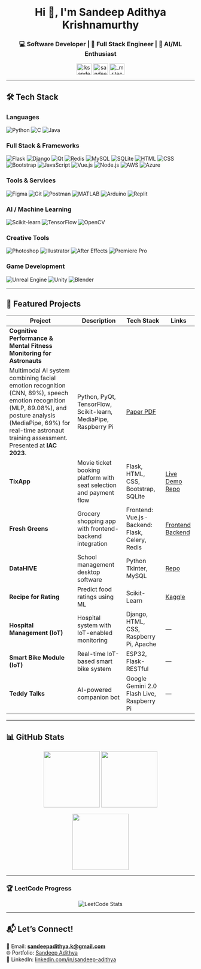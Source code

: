 <h1 align="center">Hi 👋, I'm Sandeep Adithya Krishnamurthy</h1>
<h3 align="center">💻 Software Developer | 🚀 Full Stack Engineer | 🤖 AI/ML Enthusiast</h3>

<p align="center">
<a href="https://twitter.com/ksandeepadithya" target="blank"><img align="center" src="https://skillicons.dev/icons?i=twitter" alt="ksandeepadithya" height="30" width="40" /></a>
<a href="https://linkedin.com/in/sandeep-adithya" target="blank"><img align="center" src="https://skillicons.dev/icons?i=linkedin" alt="sandeep-adithya" height="30" width="40" /></a>
<a href="https://instagram.com/_mr.technophile_" target="blank"><img align="center" src="https://skillicons.dev/icons?i=instagram" alt="_mr.technophile_" height="30" width="40" /></a>
</p>

---

## 🛠 Tech Stack

### **Languages**
![Python](https://skillicons.dev/icons?i=python)
![C](https://skillicons.dev/icons?i=c)
![Java](https://skillicons.dev/icons?i=java)

### **Full Stack & Frameworks**
![Flask](https://skillicons.dev/icons?i=flask)
![Django](https://skillicons.dev/icons?i=django)
![Qt](https://skillicons.dev/icons?i=qt)
![Redis](https://skillicons.dev/icons?i=redis)
![MySQL](https://skillicons.dev/icons?i=mysql)
![SQLite](https://skillicons.dev/icons?i=sqlite)
![HTML](https://skillicons.dev/icons?i=html)
![CSS](https://skillicons.dev/icons?i=css)
![Bootstrap](https://skillicons.dev/icons?i=bootstrap)
![JavaScript](https://skillicons.dev/icons?i=javascript)
![Vue.js](https://skillicons.dev/icons?i=vuejs)
![Node.js](https://skillicons.dev/icons?i=nodejs)
![AWS](https://skillicons.dev/icons?i=aws)
![Azure](https://skillicons.dev/icons?i=azure)

### **Tools & Services**
![Figma](https://skillicons.dev/icons?i=figma)
![Git](https://skillicons.dev/icons?i=git)
![Postman](https://skillicons.dev/icons?i=postman)
![MATLAB](https://skillicons.dev/icons?i=matlab)
![Arduino](https://skillicons.dev/icons?i=arduino)
![Replit](https://skillicons.dev/icons?i=replit)

### **AI / Machine Learning**
![Scikit-learn](https://skillicons.dev/icons?i=scikitlearn)
![TensorFlow](https://skillicons.dev/icons?i=tensorflow)
![OpenCV](https://skillicons.dev/icons?i=opencv)

### **Creative Tools**
![Photoshop](https://skillicons.dev/icons?i=ps)
![Illustrator](https://skillicons.dev/icons?i=ai)
![After Effects](https://skillicons.dev/icons?i=ae)
![Premiere Pro](https://skillicons.dev/icons?i=pr)

### **Game Development**
![Unreal Engine](https://skillicons.dev/icons?i=unreal)
![Unity](https://skillicons.dev/icons?i=unity)
![Blender](https://skillicons.dev/icons?i=blender)

---

## 🚀 Featured Projects

| Project | Description | Tech Stack | Links |
|---------|-------------|------------|-------|
| **Cognitive Performance & Mental Fitness Monitoring for Astronauts** | 
Multimodal AI system combining facial emotion recognition (CNN, 89%), speech emotion recognition (MLP, 89.08%), and posture analysis (MediaPipe, 69%) for real-time astronaut training assessment. Presented at **IAC 2023**. | Python, PyQt, TensorFlow, Scikit-learn, MediaPipe, Raspberry Pi | [Paper PDF](./IAC-23,A1,IP,21,x76217.pdf) |
| **TixApp** | Movie ticket booking platform with seat selection and payment flow | Flask, HTML, CSS, Bootstrap, SQLite | [Live Demo](https://tixapp.onrender.com/) [Repo](https://github.com/Sandeep-Adithya/TixApp) |
| **Fresh Greens** | Grocery shopping app with frontend-backend integration | Frontend: Vue.js · Backend: Flask, Celery, Redis | [Frontend](https://github.com/Sandeep-Adithya/Fresh-Greens-Frontend) [Backend](https://github.com/Sandeep-Adithya/Fresh-Greens-Backend) |
| **DataHIVE** | School management desktop software | Python Tkinter, MySQL | [Repo](https://github.com/Sandeep-Adithya/DataHIVE) |
| **Recipe for Rating** | Predict food ratings using ML | Scikit-Learn | [Kaggle](https://www.kaggle.com/code/ksandeepadithya/22f1001068-notebook-t32023) |
| **Hospital Management (IoT)** | Hospital system with IoT-enabled monitoring | Django, HTML, CSS, Raspberry Pi, Apache | — |
| **Smart Bike Module (IoT)** | Real-time IoT-based smart bike system | ESP32, Flask-RESTful | — |
| **Teddy Talks** | AI-powered companion bot | Google Gemini 2.0 Flash Live, Raspberry Pi | — |

---

## 📊 GitHub Stats

<p align="center">
  <img height="150" src="https://github-readme-stats.vercel.app/api?username=sandeep-adithya&show_icons=true&theme=tokyonight" />
  <img height="150" src="https://github-readme-stats.vercel.app/api/top-langs/?username=sandeep-adithya&layout=compact&theme=tokyonight" />
</p>

<p align="center">
  <img src="https://github-readme-streak-stats.herokuapp.com?user=sandeep-adithya&theme=tokyonight&hide_border=false" height="150" />
</p>

---

### 🏆 LeetCode Progress
<p align="center">
  <img src="https://leetcard.jacoblin.cool/sandeep-adithya?theme=dark&font=Karma&ext=activity" alt="LeetCode Stats" />
</p>

---

## 📬 Let’s Connect!
📧 Email: **sandeepadithya.k@gmail.com**  
🌐 Portfolio: [Sandeep Adithya](https://sandeep-adithya.github.io/)  
💼 LinkedIn: [linkedin.com/in/sandeep-adithya](https://linkedin.com/in/sandeep-adithya)

